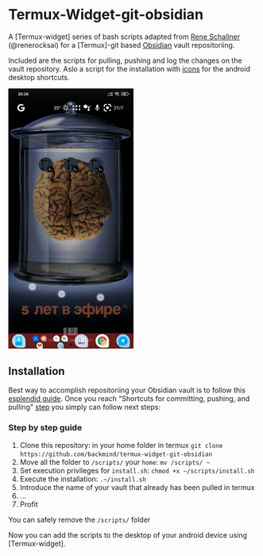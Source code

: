 # Termux-Widget-git-obsidian


A [Termux-widget] series of bash scripts adapted from [Rene Schallner](https://renerocks.ai/blog/obsidian-encrypted-github-android/) (@renerocksai) for a [Termux]-git based [Obsidian](http://obsidian.md) vault repositoriing.

Included are the scripts for pulling, pushing and log the changes on the vault repository. Aslo a script for the installation with [icons](https://icons8.com) for the android desktop shortcuts.

<img src="ssShortcuts.jpg" alt="" width="50%"/>

## Installation
Best way to accomplish repositoriing your Obsidian vault is to follow this [esplendid guide](https://renerocks.ai/blog/obsidian-encrypted-github-android/). Once you reach "Shortcuts for committing, pushing, and pulling" [step](https://renerocks.ai/blog/obsidian-encrypted-github-android/#shortcuts-for-committing-pushing-and-pulling) you simply can follow next steps:

### Step by step guide

1. Clone this repository: in your home folder in termux `git clone https://github.com/backmind/termux-widget-git-obsidian`
2. Move all the folder to `/scripts/` your `home`: `mv /scripts/ ~`
3. Set execution privileges for `install.sh`: `chmod +x ~/scripts/install.sh`
4. Execute the installation: `.~/install.sh`
 1. Introduce the name of your vault that already has been pulled in termux
5. ...
6. Profit

You can safely remove the `/scripts/` folder

Now you can add the scripts to the desktop of your android device using [Termux-widget].
